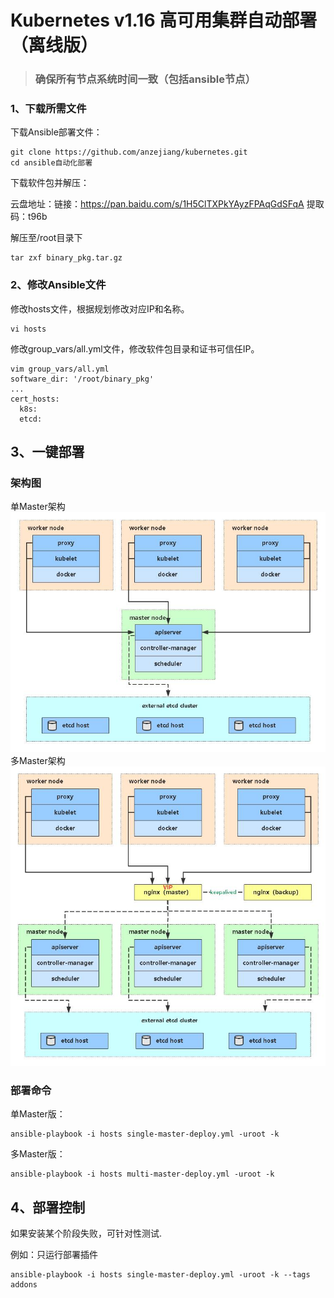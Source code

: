 # Kubernetes v1.16 高可用集群自动部署（离线版）
>### 确保所有节点系统时间一致（包括ansible节点）
### 1、下载所需文件

下载Ansible部署文件：

```
git clone https://github.com/anzejiang/kubernetes.git
cd ansible自动化部署
```

下载软件包并解压：

云盘地址：链接：https://pan.baidu.com/s/1H5ClTXPkYAyzFPAqGdSFqA 
提取码：t96b

解压至/root目录下

```
tar zxf binary_pkg.tar.gz
```
### 2、修改Ansible文件

修改hosts文件，根据规划修改对应IP和名称。

```
vi hosts
```
修改group_vars/all.yml文件，修改软件包目录和证书可信任IP。

```
vim group_vars/all.yml
software_dir: '/root/binary_pkg'
...
cert_hosts:
  k8s:
  etcd:
```
## 3、一键部署
### 架构图
单Master架构
![avatar](https://github.com/anzejiang/kubernetes/blob/master/images/single-master.jpg)
多Master架构
![avatar](https://github.com/anzejiang/kubernetes/blob/master/images/multi-master.jpg)

### 部署命令
单Master版：
```
ansible-playbook -i hosts single-master-deploy.yml -uroot -k
```
多Master版：
```
ansible-playbook -i hosts multi-master-deploy.yml -uroot -k
```

## 4、部署控制
如果安装某个阶段失败，可针对性测试.

例如：只运行部署插件
```
ansible-playbook -i hosts single-master-deploy.yml -uroot -k --tags addons
```
